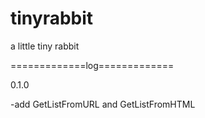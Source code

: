 tinyrabbit
==========

a little tiny rabbit

=============log=============

0.1.0 

-add GetListFromURL and GetListFromHTML
